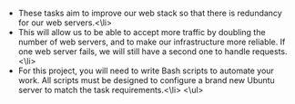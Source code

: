 <ul>

<li>These tasks aim to improve our web stack so that there is redundancy for our web servers.<\li> 

<li>This will allow us to be able to accept more traffic by doubling the number of web servers, and to make our infrastructure more reliable. If one web server fails, we will still have a second one to handle requests.<\li>

<li>For this project, you will need to write Bash scripts to automate your work. All scripts must be designed to configure a brand new Ubuntu server to match the task requirements.<\li>
<\ul>